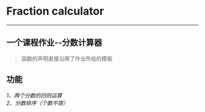 # Fraction calculator
***
## 一个课程作业--分数计算器
> 函数的声明直接沿用了作业所给的模板
## 功能
_1、两个分数的四则运算_  
_2、分数排序（个数不限）_
